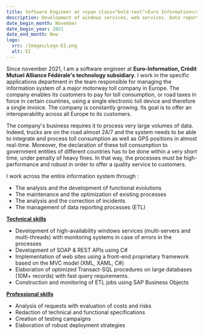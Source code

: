```yaml
---
title: Software Engineer at <span class="bold-text">Euro Information</span>, Strasbourg, France
description: Development of windows services, web services. Data reporting.
date_begin_month: November
date_begin_year: 2021
date_end_month: Now
logo:
  src: /Images/Logo-EI.png
  alt: EI
---
```


Since november 2021, I am a software engineer at **Euro-Information, Crédit Mutuel Alliance Fédérale's technology subsidiary**.
I work in the specific applications department in the team responsible for managing the information system of a major motorway toll company in Europe. The company enables its customers to pay for toll consumption, or road taxes in force in certain countries, using a single electronic toll device and therefore a single invoice. The company is constantly growing. Its goal is to offer an interoperability across all Europe to its customers.

The company's business requires it to process very large volumes of data. Indeed, trucks are on the road almost 24/7 and the system needs to be able to integrate and process toll consumption as well as GPS positions in almost real-time. Moreover, the declaration of these toll consumption to government entities of different countries has to be done within a very short time, under penalty of heavy fines. In that way, the processes must be high-performance and robust in order to offer a quality service to customers.

I work across the entire information system through :

- The analysis and the development of functional evolutions
- The maintenance and the optimization of existing processes
- The analysis and the correction of incidents
- The management of data reporting processes (ETL)

<ins>**Technical skills**</ins>

- Development of high-availability windows services (multi-servers and multi-threads) with monitoring systems in case of errors in the processes
- Development of SOAP & REST APIs using C#
- Implementation of web sites using a front-end proprietary framework based on the MVC model (XML, XAML, C#)
- Elaboration of optimized Transact-SQL procedures on large databases (10M+ records) with fast query requirements.
- Construction and monitoring of ETL jobs using SAP Business Objects

<ins>**Professional skills**</ins>

- Analysis of requests with evaluation of costs and risks
- Redaction of technical and functional specifications
- Creation of testing campaigns
- Elaboration of robust deployment strategies
